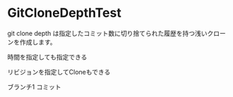 # GitCloneDepthTest
git clone depth は指定したコミット数に切り捨てられた履歴を持つ浅いクローンを作成します。

時間を指定しても指定できる

リビジョンを指定してCloneもできる

ブランチ1
コミット